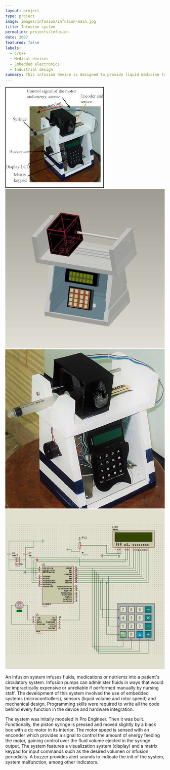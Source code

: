 ```yaml
---
layout: project
type: project
image: images/infusion/infusion-main.jpg
title: Infusion system
permalink: projects/infusion
date: 2007
featured: false
labels:
  - C/C++
  - Medical devices
  - Embedded electronics
  - Industrial design
summary: This infusion device is designed to provide liquid medicine to ill patients via bloodstream using a syringe. The solution integrates a step motors, rotary sensors and embedded microcontrollers to control the dosification process.
---
```


<div class="ui small rounded images">
  <img class="ui image" src="../images/infusion/infusion-diagram.jpg">
  <img class="ui image" src="../images/infusion/infusion-cad.jpg">
  <img class="ui image" src="../images/infusion/infusion-main4.jpg">
</div>

<img class="ui medium right floated rounded image" src="../images/infusion/infusion-schematic.jpg">

An infusion system infuses fluids, medications or nutrients into a patient's circulatory system. Infusion pumps can administer fluids in ways that would be impractically expensive or unreliable if performed manually by nursing staff.
The development of this system involved the use of embedded systems (microcontrollers), sensors (liquid volume and rotor speed) and mechanical design. Programming skills were required to write all the code behind every function in the device and hardware integration.

The system was initally modeled in Pro Engineer. Then it was built. Functionally, the piston syringe is pressed and moved slightly by a black box with a dc motor in its interior. The motor speed is sensed with an enconder which provides a signal to control the amount of energy feeding the motor, gaining control over the fluid volume ejected in the syringe output. The system features a visualization system (display) and a matrix keypad for input commands such as the desired volumen or infusion periodicity. A buzzer provides alert sounds to indicate the init of the system, system malfunction, among other indicators.



